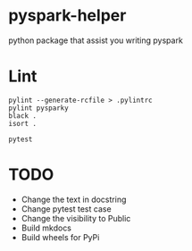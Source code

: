 # pyspark-helper
python package that assist you writing pyspark




# Lint
```
pylint --generate-rcfile > .pylintrc
pylint pysparky
black .
isort .

pytest
```

# TODO
- Change the text in docstring
- Change pytest test case
- Change the visibility to Public
- Build mkdocs
- Build wheels for PyPi
